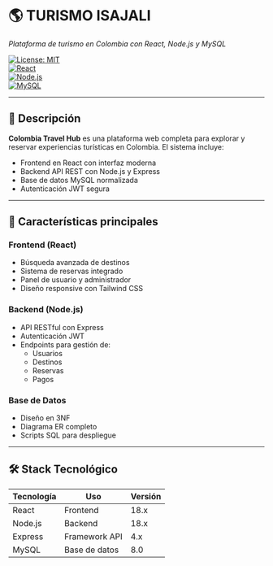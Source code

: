 # 🌎 TURISMO ISAJALI  
*Plataforma de turismo en Colombia con React, Node.js y MySQL*  

[![License: MIT](https://img.shields.io/badge/License-MIT-blue.svg)](https://opensource.org/licenses/MIT)  
[![React](https://img.shields.io/badge/React-18.2.0-blue)](https://reactjs.org/)  
[![Node.js](https://img.shields.io/badge/Node.js-18.x-green)](https://nodejs.org/)  
[![MySQL](https://img.shields.io/badge/MySQL-8.0-orange)](https://www.mysql.com/)  

---

## 📌 Descripción  
**Colombia Travel Hub** es una plataforma web completa para explorar y reservar experiencias turísticas en Colombia. El sistema incluye:  
- Frontend en React con interfaz moderna  
- Backend API REST con Node.js y Express  
- Base de datos MySQL normalizada  
- Autenticación JWT segura  

---

## 🚀 Características principales  

### Frontend (React)  
- Búsqueda avanzada de destinos  
- Sistema de reservas integrado  
- Panel de usuario y administrador  
- Diseño responsive con Tailwind CSS  

### Backend (Node.js)  
- API RESTful con Express  
- Autenticación JWT  
- Endpoints para gestión de:  
  - Usuarios  
  - Destinos  
  - Reservas  
  - Pagos  

### Base de Datos  
- Diseño en 3NF  
- Diagrama ER completo  
- Scripts SQL para despliegue  

---

## 🛠 Stack Tecnológico  

| Tecnología       | Uso                  | Versión  |
|------------------|----------------------|----------|
| React           | Frontend            | 18.x     |
| Node.js         | Backend             | 18.x     |
| Express         | Framework API       | 4.x      |
| MySQL           | Base de datos       | 8.0      |

